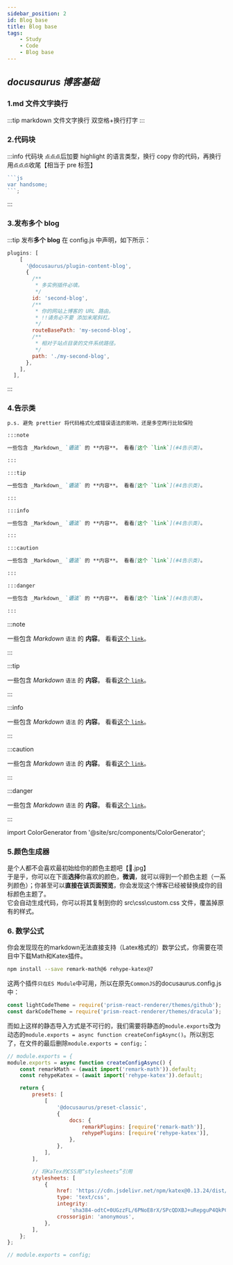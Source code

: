```yaml
---
sidebar_position: 2
id: Blog base
title: Blog base
tags:
    - Study
    - Code
    - Blog base
---
```


## _docusaurus 博客基础_

### 1.md 文件文字换行

:::tip markdown 文件文字换行
双空格+换行打字
:::

### 2.代码块

:::info 代码块
`点点点`后加要 highlight 的语言类型，换行 copy 你的代码，再换行用`点点点`收尾【相当于 pre 标签】

````js
```js
var handsome;
```;
````

:::

### 3.发布多个 blog

:::tip 发布**多个 blog**
在 config.js 中声明，如下所示：

```js title="docusaurus.config.js"
plugins: [
    [
      '@docusaurus/plugin-content-blog',
      {
        /**
         * 多实例插件必填。
         */
        id: 'second-blog',
        /**
         * 你的网站上博客的 URL 路由。
         * !!请务必不要 添加末尾斜杠。
         */
        routeBasePath: 'my-second-blog',
        /**
         * 相对于站点目录的文件系统路径。
         */
        path: './my-second-blog',
      },
    ],
  ],
```

:::

### 4.告示类

```markdown
p.s. 避免 prettier 将代码格式化成错误语法的影响，还是多空两行比较保险

:::note

一些包含 _Markdown_ `语法` 的 **内容**。 看看[这个 `link`](#4告示类)。

:::

:::tip

一些包含 _Markdown_ `语法` 的 **内容**。 看看[这个 `link`](#4告示类)。

:::

:::info

一些包含 _Markdown_ `语法` 的 **内容**。 看看[这个 `link`](#4告示类)。

:::

:::caution

一些包含 _Markdown_ `语法` 的 **内容**。 看看[这个 `link`](#4告示类)。

:::

:::danger

一些包含 _Markdown_ `语法` 的 **内容**。 看看[这个 `link`](#4告示类)。

:::
```

:::note

一些包含 _Markdown_ `语法` 的 **内容**。 看看[这个 `link`](#4告示类)。

:::

:::tip

一些包含 _Markdown_ `语法` 的 **内容**。 看看[这个 `link`](#4告示类)。

:::

:::info

一些包含 _Markdown_ `语法` 的 **内容**。 看看[这个 `link`](#4告示类)。

:::

:::caution

一些包含 _Markdown_ `语法` 的 **内容**。 看看[这个 `link`](#4告示类)。

:::

:::danger

一些包含 _Markdown_ `语法` 的 **内容**。 看看[这个 `link`](#4告示类)。

:::

import ColorGenerator from '@site/src/components/ColorGenerator';

### 5.颜色生成器

是个人都不会喜欢最初始给你的颜色主题吧【🐶.jpg】  
于是乎，你可以在下面**选择**你喜欢的颜色，**微调**，就可以得到一个颜色主题（一系列颜色）；你甚至可以**直接在该页面预览**，你会发现这个博客已经被替换成你的目标颜色主题了。  
它会自动生成代码，你可以将其复制到你的 src\css\custom.css 文件，覆盖掉原有的样式。

<ColorGenerator/>

### 6. 数学公式

你会发现现在的markdown无法直接支持（Latex格式的）数学公式，你需要在项目中下载Math和Katex插件。

```bash
npm install --save remark-math@6 rehype-katex@7
```

这两个插件`只在ES Module`中可用，所以在原先`CommonJS`的docusaurus.config.js中：

```js title="docusaurus.config.js"
const lightCodeTheme = require('prism-react-renderer/themes/github');
const darkCodeTheme = require('prism-react-renderer/themes/dracula');
```

而如上这样的静态导入方式是不可行的，我们需要将静态的`module.exports`改为动态的`module.exports = async function createConfigAsync()`。所以别忘了，在文件的最后删除`module.exports = config;`：

```js title="docusaurus.config.js"
// module.exports = {
module.exports = async function createConfigAsync() {
	const remarkMath = (await import('remark-math')).default;
	const rehypeKatex = (await import('rehype-katex')).default;

	return {
		presets: [
			[
				'@docusaurus/preset-classic',
				{
					docs: {
						remarkPlugins: [require('remark-math')],
						rehypePlugins: [require('rehype-katex')],
					},
				},
			],
		],

		// 将KaTex的CSS用“stylesheets”引用
		stylesheets: [
			{
				href: 'https://cdn.jsdelivr.net/npm/katex@0.13.24/dist/katex.min.css',
				type: 'text/css',
				integrity:
					'sha384-odtC+0UGzzFL/6PNoE8rX/SPcQDXBJ+uRepguP4QkPCm2LBxH3FA3y+fKSiJ+AmM',
				crossorigin: 'anonymous',
			},
		],
	};
};

// module.exports = config;
```
